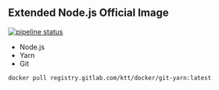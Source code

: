 ## Extended Node.js Official Image

[![pipeline status](https://gitlab.com/ktt/docker/git-yarn/badges/master/pipeline.svg)](https://gitlab.com/ktt/docker/git-yarn/badges/git-yarn/commits/master)

- Node.js
- Yarn
- Git

```
docker pull registry.gitlab.com/ktt/docker/git-yarn:latest
```
